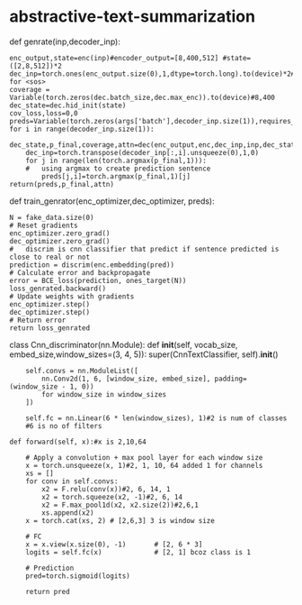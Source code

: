 # abstractive-text-summarization


def genrate(inp,decoder_inp):

    enc_output,state=enc(inp)#encoder_output=[8,400,512] #state=([2,8,512])*2
    dec_inp=torch.ones(enc_output.size(0),1,dtype=torch.long).to(device)*2#2 for <sos>
    coverage = Variable(torch.zeros(dec.batch_size,dec.max_enc)).to(device)#8,400
    dec_state=dec.hid_init(state)
    cov_loss,loss=0,0
    preds=Variable(torch.zeros(args['batch'],decoder_inp.size(1)),requires_grad=True)
    for i in range(decoder_inp.size(1)):
        dec_state,p_final,coverage,attn=dec(enc_output,enc,dec_inp,inp,dec_state,coverage)
        dec_inp=torch.transpose(decoder_inp[:,i].unsqueeze(0),1,0)
        for j in range(len(torch.argmax(p_final,1))):
        #   using argmax to create prediction sentence
            preds[j,i]=torch.argmax(p_final,1)[j] 
    return(preds,p_final,attn)
  
  def train_genrator(enc_optimizer,dec_optimizer, preds):
  
    N = fake_data.size(0)
    # Reset gradients
    enc_optimizer.zero_grad()
    dec_optimizer.zero_grad()
    #   discrim is cnn classifier that predict if sentence predicted is close to real or not
    prediction = discrim(enc.embedding(pred))
    # Calculate error and backpropagate
    error = BCE_loss(prediction, ones_target(N))
    loss_genrated.backward()
    # Update weights with gradients
    enc_optimizer.step()
    dec_optimizer.step()
    # Return error
    return loss_genrated
    
    
    
class Cnn_discriminator(nn.Module):
    def __init__(self, vocab_size, embed_size,window_sizes=(3, 4, 5)):
        super(CnnTextClassifier, self).__init__()

        self.convs = nn.ModuleList([
            nn.Conv2d(1, 6, [window_size, embed_size], padding=(window_size - 1, 0))
            for window_size in window_sizes
        ])

        self.fc = nn.Linear(6 * len(window_sizes), 1)#2 is num of classes
        #6 is no of filters
 
    def forward(self, x):#x is 2,10,64

        # Apply a convolution + max pool layer for each window size
        x = torch.unsqueeze(x, 1)#2, 1, 10, 64 added 1 for channels
        xs = []
        for conv in self.convs:
            x2 = F.relu(conv(x))#2, 6, 14, 1
            x2 = torch.squeeze(x2, -1)#2, 6, 14
            x2 = F.max_pool1d(x2, x2.size(2))#2,6,1
            xs.append(x2)
        x = torch.cat(xs, 2) # [2,6,3] 3 is window size

        # FC
        x = x.view(x.size(0), -1)       # [2, 6 * 3]
        logits = self.fc(x)             # [2, 1] bcoz class is 1

        # Prediction
        pred=torch.sigmoid(logits)

        return pred      
